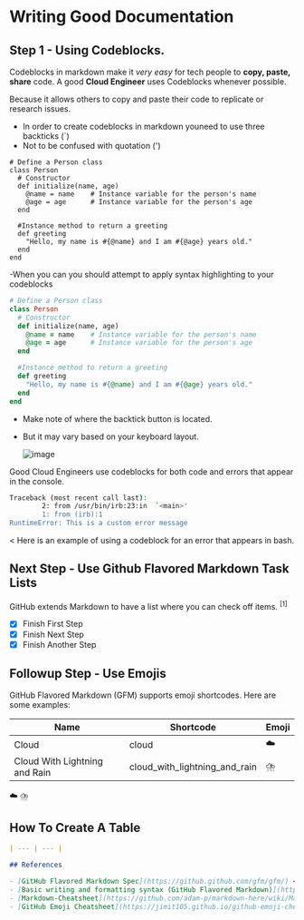  # Writing Good Documentation

## Step 1 - Using Codeblocks.

Codeblocks in markdown make it *very easy* for tech people to **copy, paste, share** code.
A good __Cloud Engineer__ uses Codeblocks whenever possible.

Because it allows others to copy and paste their code to replicate or research issues.


- In order to create codeblocks in markdown youneed to use three backticks (`)
- Not to be confused with quotation (')
```
# Define a Person class
class Person
  # Constructor
  def initialize(name, age)
    @name = name    # Instance variable for the person's name
    @age = age      # Instance variable for the person's age
  end

  #Instance method to return a greeting
  def greeting
    "Hello, my name is #{@name} and I am #{@age} years old."
  end
end
```


-When you can you should attempt to apply syntax highlighting to your codeblocks

```ruby
# Define a Person class
class Person
  # Constructor
  def initialize(name, age)
    @name = name    # Instance variable for the person's name
    @age = age      # Instance variable for the person's age
  end

  #Instance method to return a greeting
  def greeting
    "Hello, my name is #{@name} and I am #{@age} years old."
  end
end
```

- Make note of where the backtick button is located.
- But it may vary based on your keyboard layout.

  ![image](https://github.com/simwms163/github-docs-example-info/assets/134225066/92cbf81c-bdd5-468c-bd68-646aefadd2cd)

Good Cloud Engineers use codeblocks for both code and errors that appear in the console. 

```bash
Traceback (most recent call last):
        2: from /usr/bin/irb:23:in  `<main>'
        1: from (irb):1
RuntimeError: This is a custom error message
``` 

< Here is an example of using a codeblock for an error that appears in bash.

## Next Step - Use Github Flavored Markdown Task Lists

GitHub extends Markdown to have a list where you can check off items. <sup>[1]</sup>

- [x] Finish First Step
- [x] Finish Next Step
- [x] Finish Another Step

## Followup Step - Use Emojis

GitHub Flavored Markdown (GFM) supports emoji shortcodes.
Here are some examples:


| Name | Shortcode | Emoji |
| --- | --- | --- |
| Cloud | cloud | :cloud: |
| Cloud With Lightning and Rain | cloud_with_lightning_and_rain | :cloud_with_lightning_and_rain: |

:cloud:
:cloud_with_lightning_and_rain:

## How To Create A Table 

```markdown
| --- | --- |

## References

- [GitHub Flavored Markdown Spec](https://github.github.com/gfm/gfm/) <sup>[1]</sup>
- [Basic writing and formatting syntax (GitHub Flavored Markdown)](https://docs.github.com/en/get-started/writing-on-github/getting-started-with-writing-and-formatting-on-github/about-writing-and-formatting-on-github/basic-writing-and-formatting-syntax#quoting-text) <sup>[2]</sup>
- [Markdown-Cheatsheet](https://github.com/adam-p/markdown-here/wiki/Markdown-Cheatsheet) <sup>[3]</sup>
- [GitHub Emoji Cheatsheet](https://jimit105.github.io/github-emoji-cheatsheet/) <sup>[4]</sup>
